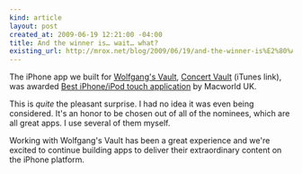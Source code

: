 ```yaml
---
kind: article
layout: post
created_at: 2009-06-19 12:21:00 -04:00
title: And the winner is… wait… what?
existing_url: http://mrox.net/blog/2009/06/19/and-the-winner-is%E2%80%A6-wait%E2%80%A6-what/
---
```

The iPhone app we built for [Wolfgang's Vault](http://concerts.wolfgangsvault.com/), [Concert Vault](http://itunes.apple.com/WebObjects/MZStore.woa/wa/viewSoftware?id=294355484&mt=8) (iTunes link), was awarded [Best iPhone/iPod touch application](http://www.macworld.co.uk/mac/news/index.cfm?newsid=26313) by Macworld UK.

This is *quite* the pleasant surprise.  I had no idea it was even being considered.  It's an honor to be chosen out of all of the nominees, which are all great apps.  I use several of them myself. 

Working with Wolfgang's Vault has been a great experience and we're excited to continue building apps to deliver their extraordinary content on the iPhone platform.
